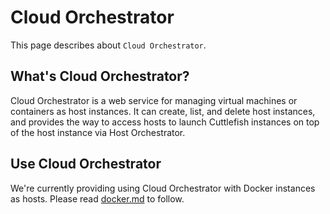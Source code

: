 # Cloud Orchestrator

This page describes about `Cloud Orchestrator`.

## What's Cloud Orchestrator?

Cloud Orchestrator is a web service for managing virtual machines or containers
as host instances.
It can create, list, and delete host instances, and provides the way to access
hosts to launch Cuttlefish instances on top of the host instance via Host
Orchestrator.

## Use Cloud Orchestrator

We're currently providing using Cloud Orchestrator with Docker instances as
hosts. Please read [docker.md](docker.md) to follow.
<!-- TODO(ser-io): Write how to use CO for GCP. -->
